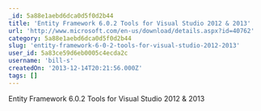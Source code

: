 ```yaml
---
_id: 5a88e1aebd6dca0d5f0d2b44
title: 'Entity Framework 6.0.2 Tools for Visual Studio 2012 & 2013'
url: 'http://www.microsoft.com/en-us/download/details.aspx?id=40762'
category: 5a88e1aebd6dca0d5f0d2b44
slug: 'entity-framework-6-0-2-tools-for-visual-studio-2012-2013'
user_id: 5a83ce59d6eb0005c4ecda2c
username: 'bill-s'
createdOn: '2013-12-14T20:21:56.000Z'
tags: []
---
```


Entity Framework 6.0.2 Tools for Visual Studio 2012 &amp; 2013
